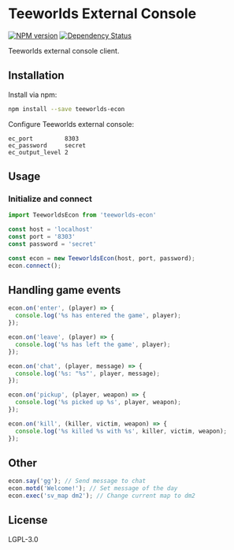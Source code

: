 # Teeworlds External Console

[![NPM version][npm-image]][npm-url] [![Dependency Status][daviddm-image]][daviddm-url]

Teeworlds external console client.

## Installation

Install via npm:

```sh
npm install --save teeworlds-econ
```

Configure Teeworlds external console:

```
ec_port         8303
ec_password     secret
ec_output_level 2
```

## Usage

### Initialize and connect

```js
import TeeworldsEcon from 'teeworlds-econ'

const host = 'localhost'
const port = '8303'
const password = 'secret'

const econ = new TeeworldsEcon(host, port, password);
econ.connect();
```

## Handling game events

```js
econ.on('enter', (player) => {
  console.log('%s has entered the game', player);
});

econ.on('leave', (player) => {
  console.log('%s has left the game', player);
});

econ.on('chat', (player, message) => {
  console.log('%s: "%s"', player, message);
});

econ.on('pickup', (player, weapon) => {
  console.log('%s picked up %s', player, weapon);
});

econ.on('kill', (killer, victim, weapon) => {
  console.log('%s killed %s with %s', killer, victim, weapon);
});
```

## Other
```js
econ.say('gg'); // Send message to chat
econ.motd('Welcome!'); // Set message of the day
econ.exec('sv_map dm2'); // Change current map to dm2
```

## License

LGPL-3.0

[npm-image]: https://badge.fury.io/js/teeworlds-econ.svg
[npm-url]: https://www.npmjs.com/package/teeworlds-econ
[daviddm-image]: https://david-dm.org/black-roland/teeworlds-econ.svg?theme=shields.io
[daviddm-url]: https://david-dm.org/black-roland/teeworlds-econ
